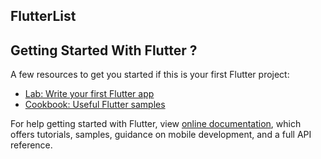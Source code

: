 ## FlutterList





## Getting Started With Flutter ?


A few resources to get you started if this is your first Flutter project:

- [Lab: Write your first Flutter app](https://flutter.io/docs/get-started/codelab)
- [Cookbook: Useful Flutter samples](https://flutter.io/docs/cookbook)

For help getting started with Flutter, view 
[online documentation](https://flutter.io/docs), which offers tutorials, 
samples, guidance on mobile development, and a full API reference.
